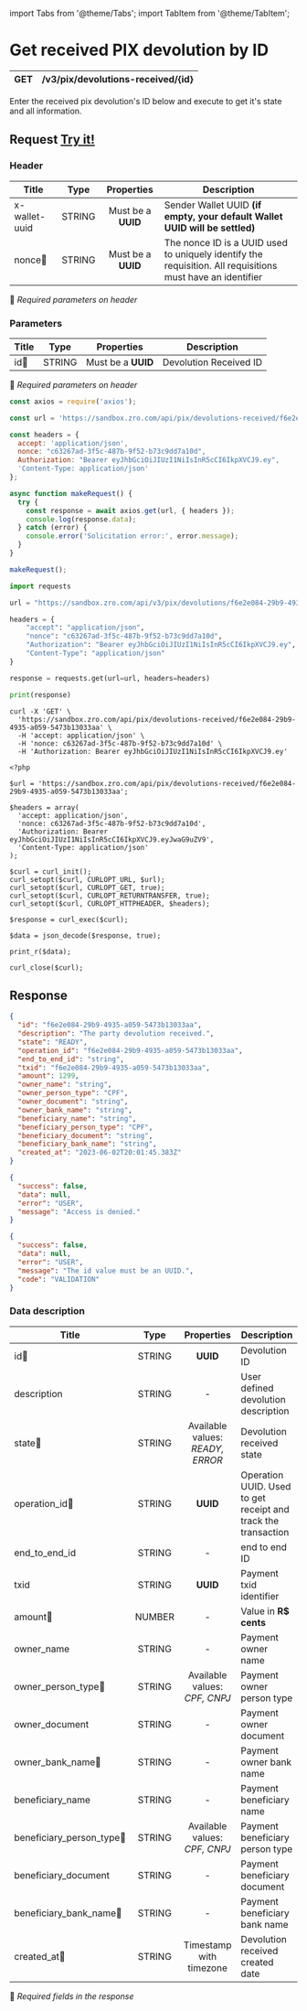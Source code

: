 import Tabs from '@theme/Tabs';
import TabItem from '@theme/TabItem';

# Get received PIX devolution by ID

| GET       | /v3/pix/devolutions-received/{id}|
| --------- | ---------------------------------|


Enter the received pix devolution's ID below and execute to get it's state and all information.

## Request <a href="https://sandbox.zro.com/api/api/" class="try-btn">Try it!</a>

### Header

| Title                      | Type       | Properties                       | Description |
| ---------------------------| :---------:|:-------------------------------: |----------------------------------------------------------------------------------------------------------------|
| x-wallet-uuid              | STRING     | Must be a **UUID**           | Sender Wallet UUID **(if empty, your default Wallet UUID will be settled)**                                    |
| nonce:small_orange_diamond:| STRING     | Must be a **UUID**           | The nonce ID is a UUID   used to uniquely identify the requisition. All requisitions must have an identifier|
:small_orange_diamond: *Required parameters on header*

### Parameters

| Title                    | Type       | Properties             |Description                                        |
| -------------------------| :---------:|:----------------------:| ------------------------------------------------- |
| id:small_orange_diamond: | STRING     | Must be a **UUID**     | Devolution Received ID                            |
:small_orange_diamond: *Required parameters on header*



<Tabs>
<TabItem value="js" label="NodeJS">

```js title=Axios
const axios = require('axios');

const url = 'https://sandbox.zro.com/api/pix/devolutions-received/f6e2e084-29b9-4935-a059-5473b13033aa';

const headers = {
  accept: 'application/json',
  nonce: "c63267ad-3f5c-487b-9f52-b73c9dd7a10d",
  Authorization: "Bearer eyJhbGciOiJIUzI1NiIsInR5cCI6IkpXVCJ9.ey",
  'Content-Type: application/json'
};

async function makeRequest() {
  try {
    const response = await axios.get(url, { headers });
    console.log(response.data);
  } catch (error) {
    console.error('Solicitation error:', error.message);
  }
}

makeRequest();
```
</TabItem>
<TabItem value="py" label="Python">

```python title=Requests
import requests

url = "https://sandbox.zro.com/api/v3/pix/devolutions/f6e2e084-29b9-4935-a059-5473b13033aa"

headers = {
    "accept": "application/json",
    "nonce": "c63267ad-3f5c-487b-9f52-b73c9dd7a10d",
    "Authorization": "Bearer eyJhbGciOiJIUzI1NiIsInR5cCI6IkpXVCJ9.ey",
    "Content-Type": "application/json"
}

response = requests.get(url=url, headers=headers)

print(response)
```
</TabItem>
<TabItem value="shell" label="Shell">

```shell title=CURL
curl -X 'GET' \
  'https://sandbox.zro.com/api/pix/devolutions-received/f6e2e084-29b9-4935-a059-5473b13033aa' \
  -H 'accept: application/json' \
  -H 'nonce: c63267ad-3f5c-487b-9f52-b73c9dd7a10d' \
  -H 'Authorization: Bearer eyJhbGciOiJIUzI1NiIsInR5cCI6IkpXVCJ9.ey'
```
</TabItem>
<TabItem value="php" label="PHP">

```shell title=CURL
<?php

$url = 'https://sandbox.zro.com/api/pix/devolutions-received/f6e2e084-29b9-4935-a059-5473b13033aa';

$headers = array(
  'accept: application/json',
  'nonce: c63267ad-3f5c-487b-9f52-b73c9dd7a10d',
  'Authorization: Bearer eyJhbGciOiJIUzI1NiIsInR5cCI6IkpXVCJ9.eyJwaG9uZV9',
  'Content-Type: application/json'
);

$curl = curl_init();
curl_setopt($curl, CURLOPT_URL, $url);
curl_setopt($curl, CURLOPT_GET, true);
curl_setopt($curl, CURLOPT_RETURNTRANSFER, true);
curl_setopt($curl, CURLOPT_HTTPHEADER, $headers);

$response = curl_exec($curl);

$data = json_decode($response, true);

print_r($data);

curl_close($curl);
```
</TabItem>
</Tabs>

## Response


<Tabs>
<TabItem value="200" label="200">

```json  title=/v3/pix/devolutions-received/{id}
{
  "id": "f6e2e084-29b9-4935-a059-5473b13033aa",
  "description": "The party devolution received.",
  "state": "READY",
  "operation_id": "f6e2e084-29b9-4935-a059-5473b13033aa",
  "end_to_end_id": "string",
  "txid": "f6e2e084-29b9-4935-a059-5473b13033aa",
  "amount": 1299,
  "owner_name": "string",
  "owner_person_type": "CPF",
  "owner_document": "string",
  "owner_bank_name": "string",
  "beneficiary_name": "string",
  "beneficiary_person_type": "CPF",
  "beneficiary_document": "string",
  "beneficiary_bank_name": "string",
  "created_at": "2023-06-02T20:01:45.383Z"
}
```
</TabItem>
<TabItem value="401" label="401">

```json  title=/v3/pix/devolutions-received/{id}
{
  "success": false,
  "data": null,
  "error": "USER",
  "message": "Access is denied."
}
```
</TabItem>
<TabItem value="422" label="422">

```json  title=/v3/pix/devolutions-received/{id}
{
  "success": false,
  "data": null,
  "error": "USER",
  "message": "The id value must be an UUID.",
  "code": "VALIDATION"
}
```
</TabItem>
</Tabs>

### Data description


| Title                                         | Type   |Properties                                                                                        | Description                                                  |
| --------------------------------------------  |:------:|:------------------------------------------------------------------------------------------------:|------------------------------------------------------------- |
| id:small_orange_diamond:                      | STRING |**UUID**                                                                                          | Devolution ID                                                |
| description                                   | STRING |-                                                                                                 | User defined devolution description                          |
| state:small_orange_diamond:                   | STRING |Available values: *READY, ERROR*                                                                  | Devolution received state                                    |
| operation_id:small_orange_diamond:            | STRING |**UUID**                                                                                          | Operation UUID. Used to get receipt and track the transaction|
| end_to_end_id                                 | STRING |-                                                                                                 | end to end ID                                                |
| txid                                          | STRING |**UUID**                                                                                          | Payment txid identifier                                      |
| amount:small_orange_diamond:                  | NUMBER |-                                                                                                 | Value in **R$ cents**                                        |
| owner_name                                    | STRING |-                                                                                                 | Payment owner name                                           |
| owner_person_type:small_orange_diamond:       | STRING |Available values: *CPF, CNPJ*                                                                     | Payment owner person type                                    |
| owner_document                                | STRING |-                                                                                                 | Payment owner document                                       |
| owner_bank_name:small_orange_diamond:         | STRING |-                                                                                                 | Payment owner bank name                                      |
| beneficiary_name                              | STRING |-                                                                                                 | Payment beneficiary name                                     |
| beneficiary_person_type:small_orange_diamond: | STRING |Available values: *CPF, CNPJ*                                                                     | Payment beneficiary person type                              |
| beneficiary_document                          | STRING |-                                                                                                 | Payment beneficiary document                                 |
| beneficiary_bank_name:small_orange_diamond:   | STRING |-                                                                                                 | Payment beneficiary bank name                                |
| created_at:small_orange_diamond:              | STRING |Timestamp with timezone                                                                           | Devolution received created date                             |
:small_orange_diamond: *Required fields in the response*
